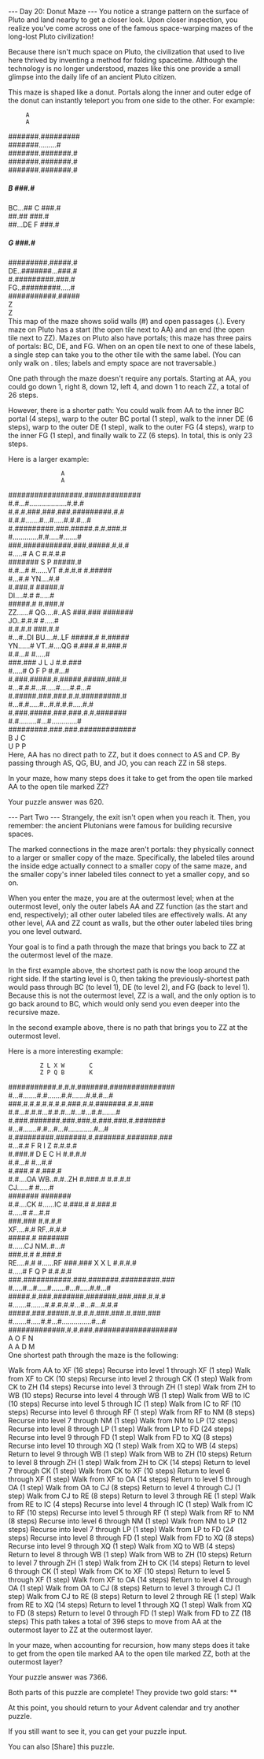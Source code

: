 --- Day 20: Donut Maze ---
You notice a strange pattern on the surface of Pluto and land nearby to get a closer look. Upon closer inspection, you realize you've come across one of the famous space-warping mazes of the long-lost Pluto civilization!

Because there isn't much space on Pluto, the civilization that used to live here thrived by inventing a method for folding spacetime. Although the technology is no longer understood, mazes like this one provide a small glimpse into the daily life of an ancient Pluto citizen.

This maze is shaped like a donut. Portals along the inner and outer edge of the donut can instantly teleport you from one side to the other. For example:

         A           
         A           
  #######.#########  
  #######.........#  
  #######.#######.#  
  #######.#######.#  
  #######.#######.#  
  #####  B    ###.#  
BC...##  C    ###.#  
  ##.##       ###.#  
  ##...DE  F  ###.#  
  #####    G  ###.#  
  #########.#####.#  
DE..#######...###.#  
  #.#########.###.#  
FG..#########.....#  
  ###########.#####  
             Z       
             Z       
This map of the maze shows solid walls (#) and open passages (.). Every maze on Pluto has a start (the open tile next to AA) and an end (the open tile next to ZZ). Mazes on Pluto also have portals; this maze has three pairs of portals: BC, DE, and FG. When on an open tile next to one of these labels, a single step can take you to the other tile with the same label. (You can only walk on . tiles; labels and empty space are not traversable.)

One path through the maze doesn't require any portals. Starting at AA, you could go down 1, right 8, down 12, left 4, and down 1 to reach ZZ, a total of 26 steps.

However, there is a shorter path: You could walk from AA to the inner BC portal (4 steps), warp to the outer BC portal (1 step), walk to the inner DE (6 steps), warp to the outer DE (1 step), walk to the outer FG (4 steps), warp to the inner FG (1 step), and finally walk to ZZ (6 steps). In total, this is only 23 steps.

Here is a larger example:

                   A               
                   A               
  #################.#############  
  #.#...#...................#.#.#  
  #.#.#.###.###.###.#########.#.#  
  #.#.#.......#...#.....#.#.#...#  
  #.#########.###.#####.#.#.###.#  
  #.............#.#.....#.......#  
  ###.###########.###.#####.#.#.#  
  #.....#        A   C    #.#.#.#  
  #######        S   P    #####.#  
  #.#...#                 #......VT
  #.#.#.#                 #.#####  
  #...#.#               YN....#.#  
  #.###.#                 #####.#  
DI....#.#                 #.....#  
  #####.#                 #.###.#  
ZZ......#               QG....#..AS
  ###.###                 #######  
JO..#.#.#                 #.....#  
  #.#.#.#                 ###.#.#  
  #...#..DI             BU....#..LF
  #####.#                 #.#####  
YN......#               VT..#....QG
  #.###.#                 #.###.#  
  #.#...#                 #.....#  
  ###.###    J L     J    #.#.###  
  #.....#    O F     P    #.#...#  
  #.###.#####.#.#####.#####.###.#  
  #...#.#.#...#.....#.....#.#...#  
  #.#####.###.###.#.#.#########.#  
  #...#.#.....#...#.#.#.#.....#.#  
  #.###.#####.###.###.#.#.#######  
  #.#.........#...#.............#  
  #########.###.###.#############  
           B   J   C               
           U   P   P               
Here, AA has no direct path to ZZ, but it does connect to AS and CP. By passing through AS, QG, BU, and JO, you can reach ZZ in 58 steps.

In your maze, how many steps does it take to get from the open tile marked AA to the open tile marked ZZ?

Your puzzle answer was 620.

--- Part Two ---
Strangely, the exit isn't open when you reach it. Then, you remember: the ancient Plutonians were famous for building recursive spaces.

The marked connections in the maze aren't portals: they physically connect to a larger or smaller copy of the maze. Specifically, the labeled tiles around the inside edge actually connect to a smaller copy of the same maze, and the smaller copy's inner labeled tiles connect to yet a smaller copy, and so on.

When you enter the maze, you are at the outermost level; when at the outermost level, only the outer labels AA and ZZ function (as the start and end, respectively); all other outer labeled tiles are effectively walls. At any other level, AA and ZZ count as walls, but the other outer labeled tiles bring you one level outward.

Your goal is to find a path through the maze that brings you back to ZZ at the outermost level of the maze.

In the first example above, the shortest path is now the loop around the right side. If the starting level is 0, then taking the previously-shortest path would pass through BC (to level 1), DE (to level 2), and FG (back to level 1). Because this is not the outermost level, ZZ is a wall, and the only option is to go back around to BC, which would only send you even deeper into the recursive maze.

In the second example above, there is no path that brings you to ZZ at the outermost level.

Here is a more interesting example:

             Z L X W       C                 
             Z P Q B       K                 
  ###########.#.#.#.#######.###############  
  #...#.......#.#.......#.#.......#.#.#...#  
  ###.#.#.#.#.#.#.#.###.#.#.#######.#.#.###  
  #.#...#.#.#...#.#.#...#...#...#.#.......#  
  #.###.#######.###.###.#.###.###.#.#######  
  #...#.......#.#...#...#.............#...#  
  #.#########.#######.#.#######.#######.###  
  #...#.#    F       R I       Z    #.#.#.#  
  #.###.#    D       E C       H    #.#.#.#  
  #.#...#                           #...#.#  
  #.###.#                           #.###.#  
  #.#....OA                       WB..#.#..ZH
  #.###.#                           #.#.#.#  
CJ......#                           #.....#  
  #######                           #######  
  #.#....CK                         #......IC
  #.###.#                           #.###.#  
  #.....#                           #...#.#  
  ###.###                           #.#.#.#  
XF....#.#                         RF..#.#.#  
  #####.#                           #######  
  #......CJ                       NM..#...#  
  ###.#.#                           #.###.#  
RE....#.#                           #......RF
  ###.###        X   X       L      #.#.#.#  
  #.....#        F   Q       P      #.#.#.#  
  ###.###########.###.#######.#########.###  
  #.....#...#.....#.......#...#.....#.#...#  
  #####.#.###.#######.#######.###.###.#.#.#  
  #.......#.......#.#.#.#.#...#...#...#.#.#  
  #####.###.#####.#.#.#.#.###.###.#.###.###  
  #.......#.....#.#...#...............#...#  
  #############.#.#.###.###################  
               A O F   N                     
               A A D   M                     
One shortest path through the maze is the following:

Walk from AA to XF (16 steps)
Recurse into level 1 through XF (1 step)
Walk from XF to CK (10 steps)
Recurse into level 2 through CK (1 step)
Walk from CK to ZH (14 steps)
Recurse into level 3 through ZH (1 step)
Walk from ZH to WB (10 steps)
Recurse into level 4 through WB (1 step)
Walk from WB to IC (10 steps)
Recurse into level 5 through IC (1 step)
Walk from IC to RF (10 steps)
Recurse into level 6 through RF (1 step)
Walk from RF to NM (8 steps)
Recurse into level 7 through NM (1 step)
Walk from NM to LP (12 steps)
Recurse into level 8 through LP (1 step)
Walk from LP to FD (24 steps)
Recurse into level 9 through FD (1 step)
Walk from FD to XQ (8 steps)
Recurse into level 10 through XQ (1 step)
Walk from XQ to WB (4 steps)
Return to level 9 through WB (1 step)
Walk from WB to ZH (10 steps)
Return to level 8 through ZH (1 step)
Walk from ZH to CK (14 steps)
Return to level 7 through CK (1 step)
Walk from CK to XF (10 steps)
Return to level 6 through XF (1 step)
Walk from XF to OA (14 steps)
Return to level 5 through OA (1 step)
Walk from OA to CJ (8 steps)
Return to level 4 through CJ (1 step)
Walk from CJ to RE (8 steps)
Return to level 3 through RE (1 step)
Walk from RE to IC (4 steps)
Recurse into level 4 through IC (1 step)
Walk from IC to RF (10 steps)
Recurse into level 5 through RF (1 step)
Walk from RF to NM (8 steps)
Recurse into level 6 through NM (1 step)
Walk from NM to LP (12 steps)
Recurse into level 7 through LP (1 step)
Walk from LP to FD (24 steps)
Recurse into level 8 through FD (1 step)
Walk from FD to XQ (8 steps)
Recurse into level 9 through XQ (1 step)
Walk from XQ to WB (4 steps)
Return to level 8 through WB (1 step)
Walk from WB to ZH (10 steps)
Return to level 7 through ZH (1 step)
Walk from ZH to CK (14 steps)
Return to level 6 through CK (1 step)
Walk from CK to XF (10 steps)
Return to level 5 through XF (1 step)
Walk from XF to OA (14 steps)
Return to level 4 through OA (1 step)
Walk from OA to CJ (8 steps)
Return to level 3 through CJ (1 step)
Walk from CJ to RE (8 steps)
Return to level 2 through RE (1 step)
Walk from RE to XQ (14 steps)
Return to level 1 through XQ (1 step)
Walk from XQ to FD (8 steps)
Return to level 0 through FD (1 step)
Walk from FD to ZZ (18 steps)
This path takes a total of 396 steps to move from AA at the outermost layer to ZZ at the outermost layer.

In your maze, when accounting for recursion, how many steps does it take to get from the open tile marked AA to the open tile marked ZZ, both at the outermost layer?

Your puzzle answer was 7366.

Both parts of this puzzle are complete! They provide two gold stars: **

At this point, you should return to your Advent calendar and try another puzzle.

If you still want to see it, you can get your puzzle input.

You can also [Share] this puzzle.